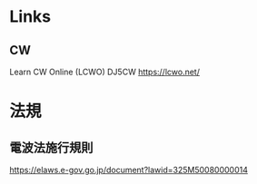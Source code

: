 # Links
## CW
Learn CW Online (LCWO) DJ5CW
https://lcwo.net/

# 法規
## 電波法施行規則
https://elaws.e-gov.go.jp/document?lawid=325M50080000014
